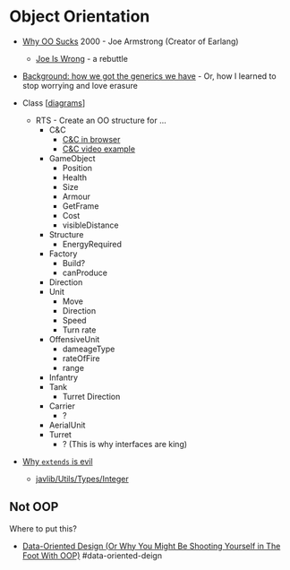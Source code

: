 Object Orientation
==================

* [Why OO Sucks](http://harmful.cat-v.org/software/OO_programming/why_oo_sucks) 2000 - Joe Armstrong (Creator of Earlang)
    * [Joe Is Wrong](http://goran.krampe.se/2009/06/26/joe-is-wrong/) - a rebuttle

* [Background: how we got the generics we have](https://cr.openjdk.java.net/~briangoetz/erasure.html) - Or, how I learned to stop worrying and love erasure

* Class [[diagrams]]


    * RTS - Create an OO structure for ...
        * C&C
            * [C&C in browser](https://www.adityaravishankar.com/projects/games/command-and-conquer/)
            * [C&C video example](https://www.youtube.com/watch?v=uqTqBoEkyAA&feature=youtu.be&t=180)
        * GameObject
            * Position
            * Health
            * Size
            * Armour
            * GetFrame
            * Cost
            * visibleDistance
        * Structure
            * EnergyRequired
        * Factory
            * Build?
            * canProduce
        * Direction
        * Unit
            * Move
            * Direction
            * Speed
            * Turn rate
        * OffensiveUnit
            * dameageType
            * rateOfFire
            * range
        * Infantry
        * Tank
            * Turret Direction
        * Carrier
            * ?
        * AerialUnit
        * Turret
            * ? (This is why interfaces are king)


* [Why `extends` is evil](https://www.javaworld.com/article/2073649/core-java/why-extends-is-evil.html)
    * [javlib/Utils/Types/Integer](https://github.com/calaldees/javalib/tree/master/lib/Utils/Utils/Types/Integer)

Not OOP
-------
Where to put this?
* [Data-Oriented Design (Or Why You Might Be Shooting Yourself in The Foot With OOP)](https://gamesfromwithin.com/data-oriented-design) #data-oriented-deign

[//begin]: # "Autogenerated link references for markdown compatibility"
[diagrams]: diagrams.md "Diagrams"
[//end]: # "Autogenerated link references"